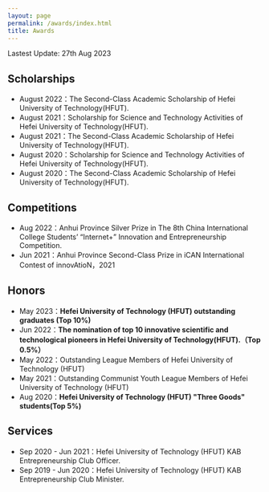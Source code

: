 ```yaml
---
layout: page
permalink: /awards/index.html
title: Awards
---
```


Lastest Update: 27th Aug 2023

## Scholarships

- August 2022：The Second-Class Academic Scholarship of Hefei University of Technology(HFUT).<br>
- August 2021：Scholarship for Science and Technology Activities of Hefei University of Technology(HFUT).<br>
- August 2021：The Second-Class Academic Scholarship of Hefei University of Technology(HFUT).<br>
- August 2020：Scholarship for Science and Technology Activities of Hefei University of Technology(HFUT).<br>
- August 2020：The Second-Class Academic Scholarship of Hefei University of Technology(HFUT).<br>

## Competitions

- Aug 2022：Anhui Province Silver Prize in The 8th China International College Students’ “Internet+” Innovation and Entrepreneurship Competition.<br>
- Jun 2021：Anhui Province Second-Class Prize in iCAN International Contest of innovAtioN，2021<br>

## Honors

- May 2023：**Hefei University of Technology (HFUT) outstanding graduates (Top 10%)** <br>
- Jun 2022：**The nomination of top 10 innovative scientific and technological pioneers in Hefei University of Technology(HFUT).（Top 0.5%）**
- May 2022：Outstanding League Members of Hefei University of Technology (HFUT)
- May 2021：Outstanding Communist Youth League Members of Hefei University of Technology (HFUT)
- Aug 2020：**Hefei University of Technology (HFUT) "Three Goods" students(Top 5%)** <br>




## Services

- Sep 2020 - Jun 2021：Hefei University of Technology (HFUT) KAB Entrepreneurship Club Officer.
- Sep 2019 - Jun 2020：Hefei University of Technology (HFUT) KAB Entrepreneurship Club Minister.
